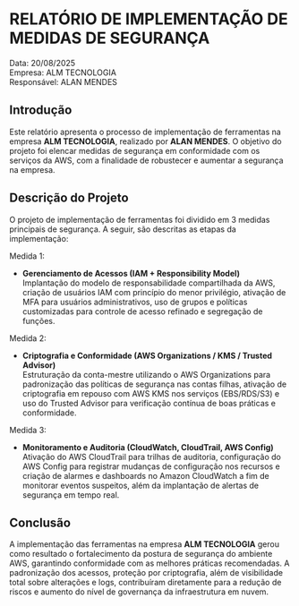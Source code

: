 # RELATÓRIO DE IMPLEMENTAÇÃO DE MEDIDAS DE SEGURANÇA

Data: 20/08/2025  
Empresa: ALM TECNOLOGIA  
Responsável: ALAN MENDES

## Introdução
Este relatório apresenta o processo de implementação de ferramentas na empresa **ALM TECNOLOGIA**, realizado por **ALAN MENDES**. O objetivo do projeto foi elencar medidas de segurança em conformidade com os serviços da AWS, com a finalidade de robustecer e aumentar a segurança na empresa.

## Descrição do Projeto
O projeto de implementação de ferramentas foi dividido em 3 medidas principais de segurança. A seguir, são descritas as etapas da implementação:

Medida 1:  
- **Gerenciamento de Acessos (IAM + Responsibility Model)**  
  Implantação do modelo de responsabilidade compartilhada da AWS, criação de usuários IAM com princípio do menor privilégio, ativação de MFA para usuários administrativos, uso de grupos e políticas customizadas para controle de acesso refinado e segregação de funções.

Medida 2:  
- **Criptografia e Conformidade (AWS Organizations / KMS / Trusted Advisor)**  
  Estruturação da conta-mestre utilizando o AWS Organizations para padronização das políticas de segurança nas contas filhas, ativação de criptografia em repouso com AWS KMS nos serviços (EBS/RDS/S3) e uso do Trusted Advisor para verificação contínua de boas práticas e conformidade.

Medida 3:  
- **Monitoramento e Auditoria (CloudWatch, CloudTrail, AWS Config)**  
  Ativação do AWS CloudTrail para trilhas de auditoria, configuração do AWS Config para registrar mudanças de configuração nos recursos e criação de alarmes e dashboards no Amazon CloudWatch a fim de monitorar eventos suspeitos, além da implantação de alertas de segurança em tempo real.

## Conclusão
A implementação das ferramentas na empresa **ALM TECNOLOGIA** gerou como resultado o fortalecimento da postura de segurança do ambiente AWS, garantindo conformidade com as melhores práticas recomendadas. A padronização dos acessos, proteção por criptografia, além de visibilidade total sobre alterações e logs, contribuíram diretamente para a redução de riscos e aumento do nível de governança da infraestrutura em nuvem.